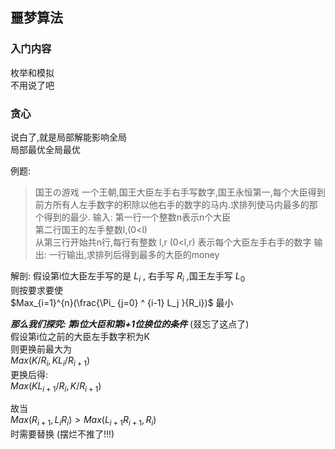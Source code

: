 ## 噩梦算法
### 入门内容
枚举和模拟  
不用说了吧  
### 贪心
说白了,就是局部解能影响全局  
局部最优全局最优   

例题:  
> 国王の游戏
> 一个王朝,国王大臣左手右手写数字,国王永恒第一,每个大臣得到前方所有人左手数字的积除以他右手的数字的马内.求排列使马内最多的那个得到的最少.
> 输入:
>   第一行一个整数n表示n个大臣  
>   第二行国王的左手整数l,(0<l)  
>   从第三行开始共n行,每行有整数 l,r (0<l,r) 表示每个大臣左手右手的数字
> 输出:
>   一行输出,求排列后得到最多的大臣的money

解剖:
假设第i位大臣左手写的是 $L_i$ , 右手写 $R_i$ ,国王左手写 $L_0$  
则按要求要使  
$Max_{i=1}^{n}(\frac{\Pi_ {j=0} ^ {i-1} L_j }{R_i})$ 最小  

***那么我们探究: 第i位大臣和第i+1位换位的条件*** (叕忘了这点了)  
假设第i位之前的大臣左手数字积为K  
则更换前最大为   
$Max(K / R_i , K  L_i / R_{i+1} )$  
更换后得:    
$Max(K L_{i+1} / R_i , K / R_{i+1} )$  

故当  
$Max(R_{i+1} , L_i R_i ) > Max(L_{i+1} R_{i+1} , R_i )$  
时需要替换
(摆烂不推了!!!)  

